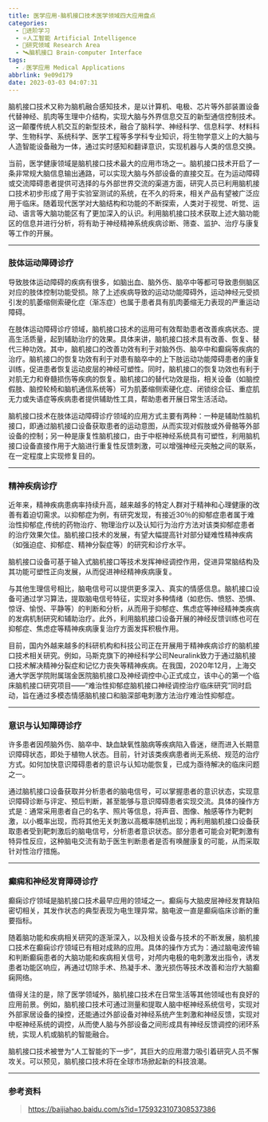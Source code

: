 ```yaml
---
title: 医学应用-脑机接口技术医学领域四大应用盘点
categories:
  - 🌙进阶学习
  - ⭐人工智能 Artificial Intelligence
  - 💫研究领域 Research Area
  - 🛰️脑机接口 Brain-computer Interface
tags:
  - ☄️医学应用 Medical Applications
abbrlink: 9e09d179
date: 2023-03-03 04:07:31
---
```


脑机接口技术又称为脑机融合感知技术，是以计算机、电极、芯片等外部装置设备代替神经、肌肉等生理中介结构，实现大脑与外界信息交互的新型通信控制技术。这一颠覆传统人机交互的新型技术，融合了脑科学、神经科学、信息科学、材料科学、生物科学、系统科学、医学工程等多学科专业知识，将生物学意义上的大脑与人造智能设备融为一体，通过实时感知和翻译意识，实现机器与人类的信息交换。

当前，医学健康领域是脑机接口技术最大的应用市场之一。脑机接口技术开启了一条非常规大脑信息输出通路，可以实现大脑与外部设备的直接交互。在为运动障碍或交流障碍患者提供可选择的与外部世界交流的渠道方面，研究人员已利用脑机接口技术初步形成了用于实验室测试的系统，在不久的将来，相关产品有望被广泛应用于临床。随着现代医学对大脑结构和功能的不断探索，人类对于视觉、听觉、运动、语言等大脑功能区有了更加深入的认识。利用脑机接口技术获取上述大脑功能区的信息并进行分析，将有助于神经精神系统疾病诊断、筛查、监护、治疗与康复等工作的开展。

<!--more-->

***

### 肢体运动障碍诊疗

导致肢体运动障碍的疾病有很多，如脑出血、脑外伤、脑卒中等都可导致患侧脑区对应的肢体控制功能受损。除了上述疾病导致的运动功能障碍外，运动神经元受损引发的肌萎缩侧索硬化症（渐冻症）也属于患者具有肌肉萎缩无力表现的严重运动障碍。

在肢体运动障碍诊疗领域，脑机接口技术的运用可有效帮助患者改善疾病状态、提高生活质量，起到辅助治疗的效果。具体来讲，脑机接口技术具有改善、恢复、替代三种功效。其中，脑机接口的改善功效有利于对脑外伤、脑卒中和癫痫等疾病的治疗。脑机接口的恢复功效有利于对患有脑卒中的上下肢运动功能障碍患者的康复训练，促进患者恢复运动皮层的神经可塑性。同时，脑机接口的恢复功效也有利于对肌无力和脊髓损伤等疾病的恢复。脑机接口的替代功效是指，相关设备（如脑控假肢、脑控轮椅和脑机通信系统等）可为肌萎缩侧索硬化症、闭锁综合征、重症肌无力或失语症等疾病患者提供辅助性工具，帮助患者开展日常生活活动。

脑机接口技术在肢体运动障碍诊疗领域的应用方式主要有两种：一种是辅助性脑机接口，即通过脑机接口设备获取患者的运动意图，从而实现对假肢或外骨骼等外部设备的控制；另一种是康复性脑机接口，由于中枢神经系统具有可塑性，利用脑机接口设备直接作用于大脑进行重复性反馈刺激，可以增强神经元突触之间的联系，在一定程度上实现修复目的。

***

### 精神疾病诊疗

近年来，精神疾病患病率持续升高，越来越多的特定人群对于精神和心理健康的改善有着迫切需求。以抑郁症为例，有研究发现，有接近30％的抑郁症患者属于难治性抑郁症,传统的药物治疗、物理治疗以及认知行为治疗方法对该类抑郁症患者的治疗效果欠佳。脑机接口技术的发展，有望大幅提高针对部分疑难性精神疾病（如强迫症、抑郁症、精神分裂症等）的研究和诊疗水平。

脑机接口设备可基于输入式脑机接口等技术发挥神经调控作用，促进异常脑结构及其功能可塑性正向发展，从而促进神经精神疾病康复。

与其他生理信号相比，脑电信号可以提供更多深入、真实的情感信息。脑机接口设备可通过学习算法，提取脑电信号特征，实现对多种情绪（如悲伤、愤怒、恐惧、惊讶、愉悦、平静等）的判断和分析，从而用于抑郁症、焦虑症等神经精神类疾病的发病机制研究和辅助治疗。此外，利用脑机接口设备开展的神经反馈训练也可在抑郁症、焦虑症等精神疾病康复治疗方面发挥积极作用。

目前，国内外越来越多的科研机构和科技公司正在开展用于精神疾病诊疗的脑机接口技术相关研究。例如，马斯克旗下的神经科学公司Neuralink致力于通过脑机接口技术解决精神分裂症和记忆力丧失等精神疾病。在我国，2020年12月，上海交通大学医学院附属瑞金医院脑机接口及神经调控中心正式成立，该中心的第一个临床脑机接口研究项目——“难治性抑郁症脑机接口神经调控治疗临床研究”同时启动，旨在通过多模态情感脑机接口和脑深部电刺激方法治疗难治性抑郁症。

***

### 意识与认知障碍诊疗

许多患者因颅脑外伤、脑卒中、缺血缺氧性脑病等疾病陷入昏迷，继而进入长期意识障碍状态，即处于植物人状态。目前，针对该类疾病患者尚无系统、规范的治疗方式。如何加快意识障碍患者的意识与认知功能恢复，已成为亟待解决的临床问题之一。

通过脑机接口设备获取并分析患者的脑电信号，可以掌握患者的意识状态，实现意识障碍诊断与评定、预后判断，甚至能够与意识障碍患者实现交流。具体的操作方式是：通常采用患者自己的名字、照片等信息，将声音、图像、触感等作为靶刺激，以小概率出现，而将其他无关刺激以高概率随机出现；再利用脑机接口设备获取患者受到靶刺激后的脑电信号，分析患者意识状态。部分患者可能会对靶刺激有特异性反应，这种脑电交流有助于医生判断患者是否有唤醒康复的可能，从而采取针对性治疗措施。

***

### 癫痫和神经发育障碍诊疗

癫痫诊疗领域是脑机接口技术最早应用的领域之一。癫痫与大脑皮层神经发育缺陷密切相关，其发作状态的典型表现为电生理异常。脑电波一直是癫痫临床诊断的重要指标。

随着脑功能和疾病相关研究的逐渐深入，以及相关设备与技术的不断发展，脑机接口技术在癫痫诊疗领域已有相对成熟的应用。具体的操作方式为：通过脑电波传输和判断癫痫患者的大脑功能和疾病相关信号，对颅内电极的电刺激发出指令，诱发患者功能区响应，再通过切除手术、热凝手术、激光损伤等技术改善和治疗大脑癫痫网络。

值得关注的是，除了医学领域外，脑机接口技术在日常生活等其他领域也有良好的应用前景。例如，脑机接口技术可通过测量和提取人脑中枢神经系统信号，实现对外部家居设备的操控，还能通过外部设备对神经系统产生刺激和神经反馈，实现对中枢神经系统的调控，从而使人脑与外部设备之间形成具有神经反馈调控的闭环系统，实现人机或脑机的智能融合。

脑机接口技术被誉为“人工智能的下一步”，其巨大的应用潜力吸引着研究人员不懈攻关。可以预见，脑机接口技术将在全球市场掀起新的科技浪潮。

***

### 参考资料

> <https://baijiahao.baidu.com/s?id=1759323107308537386>
